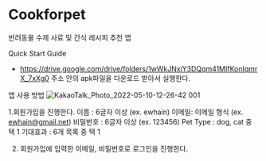 # Cookforpet
반려동물 수제 사료 및 간식 레시피 추천 앱

Quick Start Guide

-  https://drive.google.com/drive/folders/1wWkJNxiY3DQqm41MIfKonIqmrX_7xXg0  주소 안의 apk파일을 다운로드 받아서 실행한다.
 
앱 사용 방법
![KakaoTalk_Photo_2022-05-10-12-26-42 001](https://user-images.githubusercontent.com/89790235/172294176-8e6944f7-bf77-47f5-808a-85c52d0ac9da.png)

1.회원가입을 진행한다.
이름 : 6글자 이상 (ex. ewhain)
이메일: 이메일 형식 (ex. ewhain@gmail.net)
비밀번호 : 6글자 이상 (ex. 123456)
Pet Type : dog, cat 중 택 1
기대효과 : 6개 목록 중 택 1


2. 회원가입에 입력한 이메일, 비밀번호로 로그인을 진행한다.


